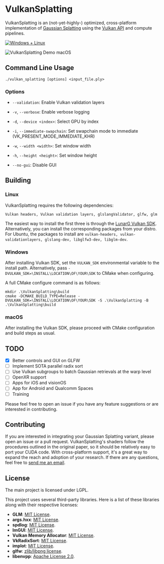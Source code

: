 # VulkanSplatting

VulkanSplatting is an (not-yet-highly-) optimized, cross-platform implementation
of [Gaussian Splatting](https://repo-sam.inria.fr/fungraph/3d-gaussian-splatting/) using
the [Vulkan API](https://www.khronos.org/vulkan/) and compute pipelines.

[![Windows + Linux](https://github.com/shg8/VulkanSplatting/actions/workflows/cmake-multi-platform.yml/badge.svg?branch=main)](https://github.com/shg8/VulkanSplatting/actions/workflows/cmake-multi-platform.yml)

![VulkanSplatting Demo macOS](https://github.com/shg8/VulkanSplatting/assets/38004233/66542056-ce30-4998-a612-dd4f6792599e)

## Command Line Usage

```
./vulkan_splatting [options] <input_file.ply>
```

### Options

- `--validation`: Enable Vulkan validation layers

- `-v`, `--verbose`: Enable verbose logging

- `-d`, `--device <index>`: Select GPU by index

- `-i`, `--immediate-swapchain`: Set swapchain mode to immediate (VK_PRESENT_MODE_IMMEDIATE_KHR)

- `-w`, `--width <width>`: Set window width

- `-h`, `--height <height>`: Set window height

- `--no-gui`: Disable GUI

## Building

### Linux

VulkanSplatting requires the following dependencies:

`Vulkan headers, Vulkan validation layers, glslangValidator, glfw, glm`

The easiest way to install the first three is through the [LunarG Vulkan SDK](https://www.lunarg.com/vulkan-sdk/).
Alternatively, you can install the corresponding packages from your distro. For Ubuntu, the packages to install
are `vulkan-headers, vulkan-validationlayers, glslang-dev, libglfw3-dev, libglm-dev`.

### Windows

After installing Vulkan SDK, set the `VULKAN_SDK` environmental variable to the install path. Alternatively,
pass `-DVULKAN_SDK=\INSTALL\LOCATION\OF\YOUR\SDK` to CMake when configuring.

A full CMake configure command is as follows:

```
mkdir .\VulkanSplatting\build
cmake -DCMAKE_BUILD_TYPE=Release -DVULKAN_SDK=\INSTALL\LOCATION\OF\YOUR\SDK -S .\VulkanSplatting -B .\VulkanSplatting\build
```

### macOS

After installing the Vulkan SDK, please proceed with CMake configuration and build steps as usual.

## TODO

- [x] Better controls and GUI on GLFW
- [ ] Implement SOTA parallel radix sort
- [ ] Use Vulkan subgroups to batch Gaussian retrievals at the warp level
- [ ] OpenXR support
- [ ] Apps for iOS and visionOS
- [ ] App for Android and Qualcomm Spaces
- [ ] Training

Please feel free to open an issue if you have any feature suggestions or are interested in contributing.

## Contributing
If you are interested in integrating your Gaussian Splatting variant, please open an issue or a pull request.
VulkanSplatting's shaders follow the procedures outlined in the original paper, so it should be relatively
easy to port your CUDA code. With cross-platform support, it's a great way to expand the reach and adoption of your research.
If there are any questions, feel free to [send me an email](mailto:me@stevengao.net).

## License

The main project is licensed under LGPL.

This project uses several third-party libraries. Here is a list of these libraries along with their respective licenses:

- **GLM**: [MIT License](https://opensource.org/licenses/MIT).
- **args.hxx**: [MIT License](https://opensource.org/licenses/MIT).
- **spdlog**: [MIT License](https://opensource.org/licenses/MIT).
- **ImGUI**: [MIT License](https://opensource.org/licenses/MIT).
- **Vulkan Memory Allocator**: [MIT License](https://opensource.org/licenses/MIT).
- **VkRadixSort**: [MIT License](https://opensource.org/licenses/MIT).
- **implot**: [MIT License](https://opensource.org/licenses/MIT).
- **glfw**: [zlib/libpng license](https://www.glfw.org/license.html).
- **libenvpp**: [Apache License 2.0](https://www.apache.org/licenses/LICENSE-2.0).
